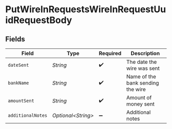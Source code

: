# PutWireInRequestsWireInRequestUuidRequestBody


## Fields

| Field                             | Type                              | Required                          | Description                       |
| --------------------------------- | --------------------------------- | --------------------------------- | --------------------------------- |
| `dateSent`                        | *String*                          | :heavy_check_mark:                | The date the wire was sent        |
| `bankName`                        | *String*                          | :heavy_check_mark:                | Name of the bank sending the wire |
| `amountSent`                      | *String*                          | :heavy_check_mark:                | Amount of money sent              |
| `additionalNotes`                 | *Optional\<String>*               | :heavy_minus_sign:                | Additional notes                  |